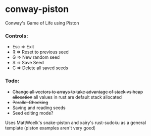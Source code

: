 # conway-piston
Conway's Game of Life using Piston

### Controls:
* Esc => Exit
* R => Reset to previous seed
* G => New random seed
* S => Save Seed
* C => Delete all saved seeds

### Todo: 
* ~~Change all vectors to arrays to take advantage of stack vs heap allocation~~ all values in rust are default stack allocated
* ~~Parallel Checking~~
* Saving and reading seeds
* Seed editing mode?

Uses MattWoelk's snake-piston and xairy's rust-sudoku as a general template (piston examples aren't very good)
